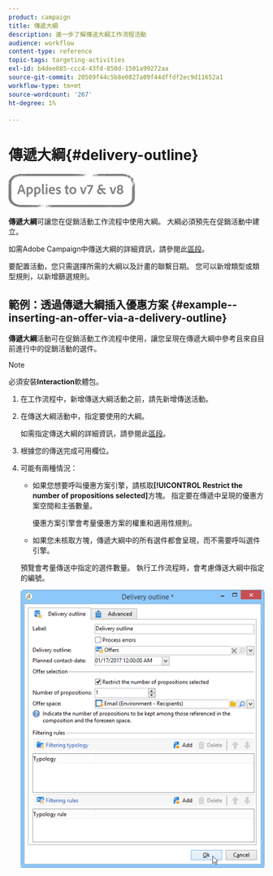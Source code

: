 ```yaml
---
product: campaign
title: 傳遞大綱
description: 進一步了解傳送大綱工作流程活動
audience: workflow
content-type: reference
topic-tags: targeting-activities
exl-id: b4dee085-ccc4-43fd-850d-1501a99272aa
source-git-commit: 20509f44c5b8e0827a09f44dffdf2ec9d11652a1
workflow-type: tm+mt
source-wordcount: '267'
ht-degree: 1%

---
```


# 傳遞大綱{#delivery-outline}

![](../../assets/common.svg)

**傳遞大綱**&#x200B;可讓您在促銷活動工作流程中使用大綱。 大綱必須預先在促銷活動中建立。

如需Adobe Campaign中傳送大綱的詳細資訊，請參閱此[區段](../../campaign/using/marketing-campaign-deliveries.md#associating-and-structuring-resources-linked-via-a-delivery-outline)。

要配置活動，您只需選擇所需的大綱以及計畫的聯繫日期。 您可以新增類型或類型規則，以新增篩選規則。

## 範例：透過傳遞大綱插入優惠方案 {#example--inserting-an-offer-via-a-delivery-outline}

**傳遞大綱**&#x200B;活動可在促銷活動工作流程中使用，讓您呈現在傳遞大綱中參考且來自目前進行中的促銷活動的選件。

>[!NOTE]
>
>必須安裝&#x200B;**Interaction**&#x200B;軟體包。

1. 在工作流程中，新增傳送大綱活動之前，請先新增傳送活動。
1. 在傳送大綱活動中，指定要使用的大綱。

   如需指定傳送大綱的詳細資訊，請參閱此[區段](../../campaign/using/marketing-campaign-deliveries.md#associating-and-structuring-resources-linked-via-a-delivery-outline)。

1. 根據您的傳送完成可用欄位。
1. 可能有兩種情況：

   * 如果您想要呼叫優惠方案引擎，請核取&#x200B;**[!UICONTROL Restrict the number of propositions selected]**&#x200B;方塊。 指定要在傳遞中呈現的優惠方案空間和主張數量。

      優惠方案引擎會考量優惠方案的權重和適用性規則。

   * 如果您未核取方塊，傳遞大綱中的所有選件都會呈現，而不需要呼叫選件引擎。

   預覽會考量傳送中指定的選件數量。 執行工作流程時，會考慮傳送大綱中指定的編號。

   ![](assets/int_compo_offre_wf1.png)

